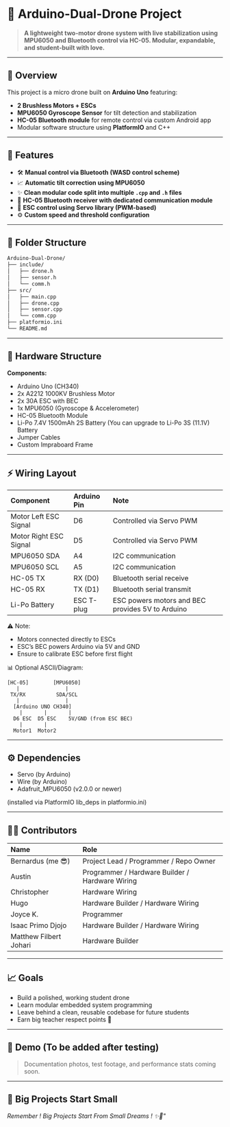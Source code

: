 # 🚁 Arduino-Dual-Drone Project

> **A lightweight two-motor drone system with live stabilization using MPU6050 and Bluetooth control via HC-05. Modular, expandable, and student-built with love.**

---

## 📖 Overview

This project is a micro drone built on **Arduino Uno** featuring:
- **2 Brushless Motors + ESCs**
- **MPU6050 Gyroscope Sensor** for tilt detection and stabilization
- **HC-05 Bluetooth module** for remote control via custom Android app
- Modular software structure using **PlatformIO** and C++

---

## 🎯 Features

- 🛠️ **Manual control via Bluetooth (WASD control scheme)**
- 📈 **Automatic tilt correction using MPU6050**
- ✨ **Clean modular code split into multiple `.cpp` and `.h` files**
- 📡 **HC-05 Bluetooth receiver with dedicated communication module**
- 🔄 **ESC control using Servo library (PWM-based)**
- ⚙️ **Custom speed and threshold configuration**

---

## 🧩 Folder Structure

```bash
Arduino-Dual-Drone/
├── include/          
│   ├── drone.h
│   ├── sensor.h
│   └── comm.h
├── src/
│   ├── main.cpp
│   ├── drone.cpp
│   ├── sensor.cpp
│   └── comm.cpp
├── platformio.ini
└── README.md
```

---

## 🔧 Hardware Structure

**Components:**
- Arduino Uno (CH340)
- 2x A2212 1000KV Brushless Motor
- 2x 30A ESC with BEC
- 1x MPU6050 (Gyroscope & Accelerometer)
- HC-05 Bluetooth Module
- Li-Po 7.4V 1500mAh 2S Battery (You can upgrade to Li-Po 3S (11.1V) Battery
- Jumper Cables
- Custom Impraboard Frame
  
---

## ⚡ Wiring Layout

| Component              | Arduino Pin | Note                                             |
| :--------------------- | :---------- | :----------------------------------------------- |
| Motor Left ESC Signal  | D6          | Controlled via Servo PWM                         |
| Motor Right ESC Signal | D5          | Controlled via Servo PWM                         |
| MPU6050 SDA            | A4          | I2C communication                                |
| MPU6050 SCL            | A5          | I2C communication                                |
| HC-05 TX               | RX (D0)     | Bluetooth serial receive                         |
| HC-05 RX               | TX (D1)     | Bluetooth serial transmit                        |
| Li-Po Battery          | ESC T-plug  | ESC powers motors and BEC provides 5V to Arduino |

⚠️ Note:
- Motors connected directly to ESCs
- ESC’s BEC powers Arduino via 5V and GND
- Ensure to calibrate ESC before first flight

📊 Optional ASCII/Diagram:
```
[HC-05]        [MPU6050]
   |               |
 TX/RX          SDA/SCL
   |               |
  [Arduino UNO CH340]
    |       |       |
  D6 ESC  D5 ESC    5V/GND (from ESC BEC)
    |       |
  Motor1  Motor2
```

---
## ⚙️ Dependencies

- Servo (by Arduino)
- Wire (by Arduino)
- Adafruit_MPU6050 (v2.0.0 or newer)

(installed via PlatformIO lib_deps in platformio.ini)

---

## 👨‍💻 Contributors
| Name                   | Role                                   |
| :--------------------- | :------------------------------------- |
| Bernardus (me 😎)      | Project Lead / Programmer / Repo Owner |
| Austin | Programmer / Hardware Builder / Hardware Wiring                       |
| Christopher  | Hardware Wiring |
| Hugo | Hardware Builder / Hardware Wiring |
| Joyce K. | Programmer |
| Isaac Primo Djojo | Hardware Builder / Hardware Wiring |
| Matthew Filbert Johari | Hardware Builder |

---

## 📈 Goals
- Build a polished, working student drone
- Learn modular embedded system programming
- Leave behind a clean, reusable codebase for future students
- Earn big teacher respect points 😤

---

## 📸 Demo (To be added after testing)

> Documentation photos, test footage, and performance stats coming soon.

---

## 🚀 Big Projects Start Small

*Remember ! Big Projects Start From Small Dreams ! ✨🌠"*


